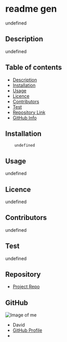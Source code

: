 
# **readme gen**
undefined
## Description 
undefined
## Table of contents
- [Description](#Description)
- [Installation](#Installation)
- [Usage](#Usage)
- [Licence](#Licence)
- [Contributors](#Contributors)
- [Test](#Test)
- [Repository Link](#Repository)
- [GitHub Info](#GitHub) 
## Installation
        undefined
## Usage
undefined
## Licence
undefined
## Contributors
undefined
## Test
undefined
## Repository
- [Project Repo](undefined)
## GitHub
![Image of me](https://avatars3.githubusercontent.com/u/11791361?v=4)
- David
- [GitHub Profile](https://github.com/undefined)
- <null>
